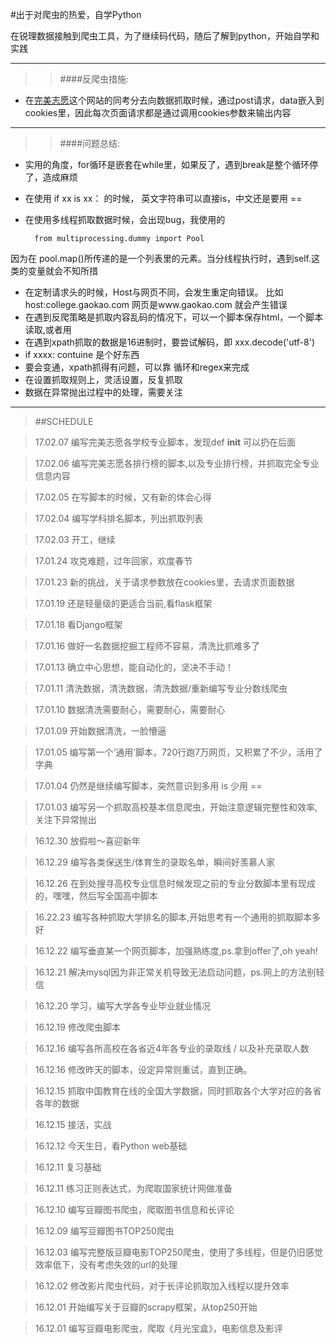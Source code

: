 #出于对爬虫的热爱，自学Python

在锐理数据接触到爬虫工具，为了继续码代码，随后了解到python，开始自学和实践
***
>>####反爬虫措施:

* 在[完美志愿](http://www.wmzy.com)这个网站的同考分去向数据抓取时候，通过post请求，data嵌入到cookies里，因此每次页面请求都是通过调用cookies参数来输出内容 
***

>>####问题总结:

* 实用的角度，for循环是嵌套在while里，如果反了，遇到break是整个循环停了，造成麻烦
* 在使用 if xx is xx： 的时候， 英文字符串可以直接is，中文还是要用 ==
* 在使用多线程抓取数据时候，会出现bug，我使用的
		
		from multiprocessing.dummy import Pool
因为在 pool.map()所传递的是一个列表里的元素。当分线程执行时，遇到self.这类的变量就会不知所措
* 在定制请求头的时候，Host与网页不同，会发生重定向错误。 比如 host:college.gaokao.com 网页是www.gaokao.com 就会产生错误
* 在遇到反爬策略是抓取内容乱码的情况下，可以一个脚本保存html，一个脚本读取,或者用
* 在遇到xpath抓取的数据是16进制时，要尝试解码，即 xxx.decode('utf-8')
* if xxxx: contuine 是个好东西
* 要会变通，xpath抓得有问题，可以靠 循环和regex来完成
* 在设置抓取规则上，灵活设置，反复抓取
* 数据在异常抛出过程中的处理，需要关注

***
>##SCHEDULE

>17.02.07 编写完美志愿各学校专业脚本，发现def __init__ 可以扔在后面

>17.02.06 编写完美志愿各排行榜的脚本,以及专业排行榜，并抓取完全专业信息内容

>17.02.05 在写脚本的时候，又有新的体会心得

>17.02.04 编写学科排名脚本，列出抓取列表

>17.02.03 开工，继续

>17.01.24 攻克难题，过年回家，欢度春节

>17.01.23 新的挑战，关于请求参数放在cookies里，去请求页面数据

>17.01.19 还是轻量级的更适合当前,看flask框架

>17.01.18 看Django框架

>17.01.16 做好一名数据挖掘工程师不容易，清洗比抓难多了

>17.01.13 确立中心思想，能自动化的，坚决不手动！

>17.01.11 清洗数据，清洗数据，清洗数据/重新编写专业分数线爬虫

>17.01.10 数据清洗需要耐心，需要耐心，需要耐心

>17.01.09 开始数据清洗，一脸懵逼

>17.01.05 编写第一个‘通用’脚本，720行跑7万网页，又积累了不少，活用了字典

>17.01.04 仍然是继续编写脚本，突然意识到多用 is 少用 == 

>17.01.03 编写另一个抓取高校基本信息爬虫，开始注意逻辑完整性和效率,关注下异常抛出

>16.12.30 放假啦～喜迎新年

>16.12.29 编写各类保送生/体育生的录取名单，瞬间好羡慕人家

>16.12.26 在到处搜寻高校专业信息时候发现之前的专业分数脚本里有现成的，嘿嘿，然后写全国高中脚本

>16.22.23 编写各种抓取大学排名的脚本,开始思考有一个通用的抓取脚本多好

>16.12.22 编写垂直某一个网页脚本，加强熟练度,ps.拿到offer了,oh yeah!

>16.12.21 解决mysql因为非正常关机导致无法启动问题，ps.网上的方法别轻信

>16.12.20 学习，编写大学各专业毕业就业情况

>16.12.19 修改爬虫脚本

>16.12.16 编写各所高校在各省近4年各专业的录取线 / 以及补充录取人数

>16.12.16 修改昨天的脚本，设定异常则重试，直到正确。

>16.12.15 抓取中国教育在线的全国大学数据，同时抓取各个大学对应的各省各年的数据

>16.12.15 接活，实战

>16.12.12 今天生日，看Python web基础

>16.12.11 复习基础

>16.12.11 练习正则表达式，为爬取国家统计网做准备

>16.12.10 编写豆瓣图书爬虫，爬取图书信息和长评论

>16.12.09 编写豆瓣图书TOP250爬虫

>16.12.03 编写完整版豆瓣电影TOP250爬虫，使用了多线程，但是仍旧感觉效率低下，没有考虑失效的url的处理

>16.12.02 修改影片爬虫代码，对于长评论抓取加入线程以提升效率

>16.12.01 开始编写关于豆瓣的scrapy框架，从top250开始

>16.12.01 编写豆瓣电影爬虫，爬取《月光宝盒》，电影信息及影评

